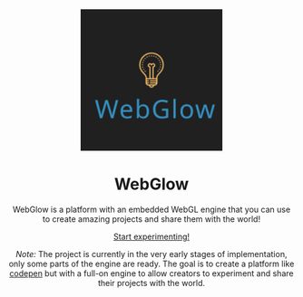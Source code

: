 <div align="center">
<img src="./logo.svg" width="250"  />

# WebGlow

WebGlow is a platform with an embedded WebGL engine that you can use to create amazing projects and share them with the world!

[Start experimenting!](http://www.webglow.xyz)

_Note:_ The project is currently in the very early stages of implementation, only some parts of the engine are ready. The goal is to create a platform like [codepen](codepen.io) but with a full-on engine to allow creators to experiment and share their projects with the world.

</div>
